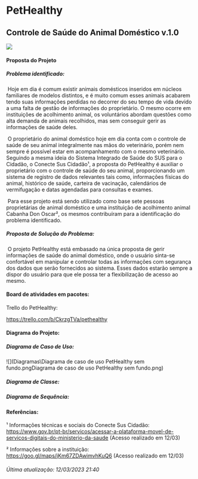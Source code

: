 # PetHealthy

## Controle de Saúde do Animal Doméstico				v.1.0

![](https://camo.githubusercontent.com/96ebfe138ae4b132bba73d52096e1049a9c4619541ed83356de28531aba45a68/68747470733a2f2f66696c65732e656e67616765642e636f6d2e62722f3564623036383736643139363562303030373434303263322f6163636f756e742f3564623036383736643139363562303030373434303263322f514a31706a6d4b55514a47515a524f38554f50565f6c6f676f732d66696e616c2d31342e706e67)

#### Proposta do Projeto

##### Problema identificado: 

​	Hoje em dia é comum existir animais domésticos inseridos em núcleos familiares de modelos distintos, e é muito comum esses animais acabarem tendo suas informações perdidas no decorrer do seu tempo de vida devido a uma falta de gestão de informações do proprietário. O mesmo ocorre em instituições de acolhimento animal, os voluntários abordam questões como alta demanda de animais recolhidos, mas sem conseguir gerir as informações de saúde deles.

​	O proprietário do animal doméstico hoje em dia conta com o controle de saúde de seu animal integralmente nas mãos do veterinário, porém nem sempre é possível estar em acompanhamento com o mesmo veterinário. Seguindo a mesma ideia do Sistema Integrado de Saúde do SUS para o Cidadão, o Conecte Sus Cidadão¹, a proposta do PetHealthy é auxiliar o proprietário com o controle de saúde do seu animal, proporcionando um sistema de registro de dados relevantes tais como, informações físicas do animal, histórico de saúde, carteira de vacinação, calendários de vermifugação e datas agendadas para consultas e exames.

​	Para esse projeto está sendo utilizado como base sete pessoas proprietárias de animal doméstico e uma instituição de acolhimento animal Cabanha Don Oscar², os mesmos contribuíram para a identificação do problema identificado.

 

##### Proposta de Solução do Problema:

​      O projeto PetHealthy está embasado na única proposta de gerir informações de saúde do animal doméstico, onde o usuário sinta-se confortável em manipular e controlar todas as informações com segurança dos dados que serão fornecidos ao sistema. Esses dados estarão sempre a dispor do usuário para que ele possa ter a flexibilização de acesso ao mesmo. 



#### Board de atividades em pacotes:

Trello do PetHealthy:

 https://trello.com/b/CkrzgTVa/pethealthy

 

#### Diagrama do Projeto:

##### Diagrama de Caso de Uso:

![](Diagramas\Diagrama de caso de uso PetHealthy sem fundo.pngDiagrama de caso de uso PetHealthy sem fundo.png)

##### Diagrama de Classe:



##### Diagrama de Sequência:



 

 

#### Referências:

¹ Informações técnicas e sociais do Conecte Sus Cidadão: https://www.gov.br/pt-br/servicos/acessar-a-plataforma-movel-de-servicos-digitais-do-ministerio-da-saude (Acesso realizado em 12/03)

² Informações sobre a instituição: https://goo.gl/maps/jKm67ZDAwimvhKuQ6 (Acesso realizado em 12/03)

 

###### *Última atualização: 12/03/2023 21:40*